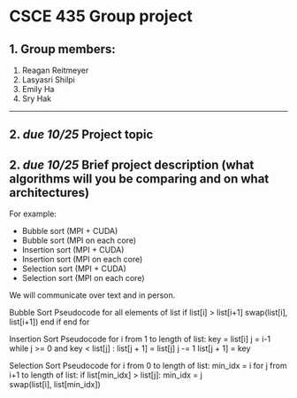# CSCE 435 Group project

## 1. Group members:
1. Reagan Reitmeyer
2. Lasyasri Shilpi
3. Emily Ha
4. Sry Hak

---

## 2. _due 10/25_ Project topic

## 2. _due 10/25_ Brief project description (what algorithms will you be comparing and on what architectures)

For example:
- Bubble sort (MPI + CUDA)
- Bubble sort (MPI on each core)
- Insertion sort (MPI + CUDA)
- Insertion sort (MPI on each core)
- Selection sort (MPI + CUDA)
- Selection sort (MPI on each core)

We will communicate over text and in person. 

Bubble Sort Pseudocode
for all elements of list
   if list[i] > list[i+1]
      swap(list[i], list[i+1])
   end if
end for

Insertion Sort Pseudocode
for i from 1 to length of list:
      key = list[i]
        j = i-1
        while j >= 0 and key < list[j] :
                list[j + 1] = list[j]
                j -= 1
        list[j + 1] = key

Selection Sort Pseudocode
for i from 0 to length of list:
    min_idx = i
    for j from i+1 to length of list:
        if list[min_idx] > list[j]:
            min_idx = j      
    swap(list[i], list[min_idx])
